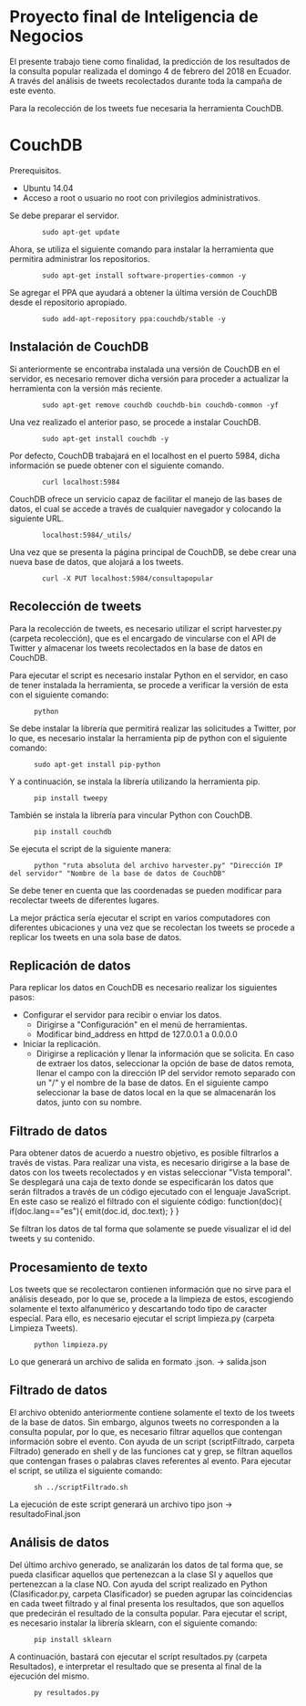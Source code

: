 <h1> Proyecto final de Inteligencia de Negocios</h1>
El presente trabajo tiene como finalidad, la predicción de los resultados de la consulta popular realizada el domingo 4 de febrero del 2018 en Ecuador. A través del análisis de tweets recolectados durante toda la campaña de este evento. 

Para la recolección de los tweets fue necesaria la herramienta CouchDB.
# CouchDB
Prerequisitos.
  - Ubuntu 14.04
  - Acceso a root o usuario no root con privilegios administrativos.
  
Se debe preparar el servidor.

            sudo apt-get update

Ahora, se utiliza el siguiente comando para instalar la herramienta que permitira administrar los repositorios.

            sudo apt-get install software-properties-common -y
            
Se agregar el PPA que ayudará a obtener la última versión de CouchDB desde el repositorio apropiado.
            
            sudo add-apt-repository ppa:couchdb/stable -y
            
<h2> Instalación de CouchDB </h2>
Si anteriormente se encontraba instalada una versión de CouchDB en el servidor, es necesario remover dicha versión para proceder a actualizar la herramienta con la versión más reciente.

            sudo apt-get remove couchdb couchdb-bin couchdb-common -yf
            
Una vez realizado el anterior paso, se procede a instalar CouchDB.

            sudo apt-get install couchdb -y
            
Por defecto, CouchDB trabajará en el localhost en el puerto 5984, dicha información se puede obtener con el siguiente comando.

            curl localhost:5984
            
CouchDB ofrece un servicio capaz de facilitar el manejo de las bases de datos, el cual se accede a través de cualquier navegador y colocando la siguiente URL.
            
            localhost:5984/_utils/
            
Una vez que se presenta la página principal de CouchDB, se debe crear una nueva base de datos, que alojará a los tweets. 

            curl -X PUT localhost:5984/consultapopular
            
<h2> Recolección de tweets </h2>

Para la recolección de tweets, es necesario utilizar el script harvester.py (carpeta recolección), que es el encargado de vincularse con el API de Twitter y almacenar los tweets recolectados en la base de datos en CouchDB.

Para ejecutar el script es necesario instalar Python en el servidor, en caso de tener instalada la herramienta, se procede a verificar la versión de esta con el siguiente comando:

          python
          
Se debe instalar la librería que permitirá realizar las solicitudes a Twitter, por lo que, es necesario instalar la herramienta pip de python con el siguiente comando:

          sudo apt-get install pip-python
          
Y a continuación, se instala la librería utilizando la herramienta pip.

          pip install tweepy
          
También se instala la librería para vincular Python con CouchDB.

          pip install couchdb
          
Se ejecuta el script de la siguiente manera:

          python "ruta absoluta del archivo harvester.py" "Dirección IP del servidor" "Nombre de la base de datos de CouchDB"

Se debe tener en cuenta que las coordenadas se pueden modificar para recolectar tweets de diferentes lugares.

La mejor práctica sería ejecutar el script en varios computadores con diferentes ubicaciones y una vez que se recolectan los tweets se procede a replicar los tweets en una sola base de datos.

<h2> Replicación de datos</h2>

Para replicar los datos en CouchDB es necesario realizar los siguientes pasos: 
  - Configurar el servidor para recibir o enviar los datos.
      - Dirigirse a "Configuración" en el menú de herramientas.
      - Modificar bind_address en httpd de 127.0.0.1 a 0.0.0.0
  - Iniciar la replicación.
      - Dirigirse a replicación y llenar la información que se solicita.
        En caso de extraer los datos, seleccionar la opción de base de datos remota, llenar el campo con la dirección IP del servidor remoto separado con un "/" y el nombre de la base de datos. En el siguiente campo seleccionar la base de datos local en la que se almacenarán los datos, junto con su nombre.
        
<h2> Filtrado de datos </h2>     

Para obtener datos de acuerdo a nuestro objetivo, es posible filtrarlos a través de vistas. Para realizar una vista, es necesario dirigirse a la base de datos con los tweets recolectados y en vistas seleccionar "Vista temporal".
Se desplegará una caja de texto donde se especificarán los datos que serán filtrados a través de un código ejecutado con el lenguaje JavaScript.
En este caso se realizó el filtrado con el siguiente código:
    function(doc){
      if(doc.lang=="es"){
        emit(doc.id, doc.text);
      }
    }
    
Se filtran los datos de tal  forma que solamente se puede visualizar el id del tweets y su contenido.

<h2> Procesamiento de texto </h2>
Los tweets que se recolectaron contienen información que no sirve para el análisis deseado, por lo que se, procede a la limpieza de estos, escogiendo solamente el texto alfanumérico y descartando todo tipo de caracter especial.
Para ello, es necesario ejecutar el script limpieza.py (carpeta Limpieza Tweets).

          python limpieza.py
          
Lo que generará un archivo de salida en formato .json. -> salida.json

<h2> Filtrado de datos </h2>
El archivo obtenido anteriormente contiene solamente el texto de los tweets de la base de datos. Sin embargo, algunos tweets no corresponden a la consulta popular, por lo que, es necesario filtrar aquellos que contengan información sobre el evento. Con ayuda de un script (scriptFiltrado, carpeta Filtrado) generado en shell y de las funciones cat y grep, se filtran aquellos que contengan frases o palabras claves referentes al evento. Para ejecutar el script, se utiliza el siguiente comando:

          sh ../scriptFiltrado.sh
          
La ejecución de este script generará un archivo tipo json -> resultadoFinal.json

<h2> Análisis de datos </h2>

Del último archivo generado, se analizarán los datos de tal forma que, se pueda clasificar aquellos que pertenezcan a la clase SI y aquellos que pertenezcan a la clase NO. Con ayuda del script realizado en Python (Clasificador.py, carpeta Clasificador) se pueden agrupar las coincidencias en cada tweet filtrado y al final presenta los resultados, que son aquellos que predecirán el resultado de la consulta popular. Para ejecutar el script, es necesario instalar la librería sklearn, con el siguiente comando:

          pip install sklearn
          
A continuación, bastará con ejecutar el script resultados.py (carpeta Resultados), e interpretar el resultado que se presenta al final de la ejecución del mismo.

          py resultados.py



